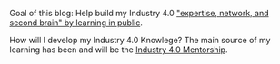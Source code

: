 Goal of this blog:
Help build my Industry 4.0 ["expertise, network, and second brain" by learning in public](https://www.swyx.io/learn-in-public/).

How will I develop my Industry 4.0 Knowlege?
The main source of my learning has been and will be the [Industry 4.0 Mentorship](https://www.iiot.university/mentorship-program).
